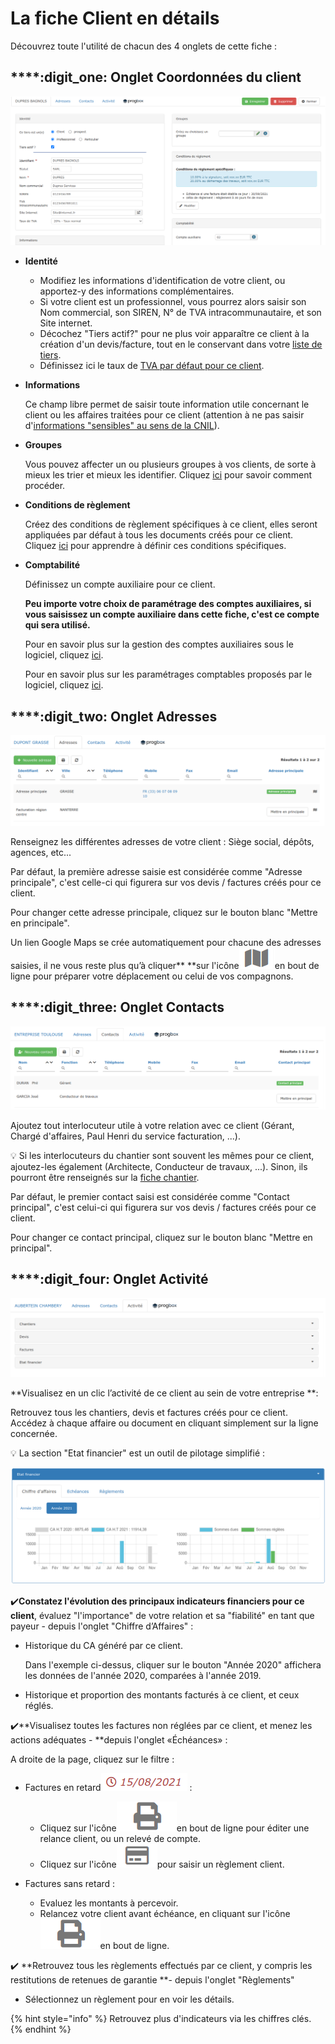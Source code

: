 # La fiche Client en détails

Découvrez toute l'utilité de chacun des 4 onglets de cette fiche :

## ****:digit_one: **Onglet  Coordonnées du client**

![](../../../.gitbook/assets/screenshot-175-.png)



*   **Identité**

    * Modifiez les informations d'identification de votre client, ou apportez-y des informations complémentaires.
    * Si votre client est un professionnel, vous pourrez alors saisir son Nom commercial, son SIREN, N° de TVA intracommunautaire, et son Site internet.
    * Décochez "Tiers actif?" pour ne plus voir apparaître ce client à la création d'un devis/facture, tout en le conservant dans votre [liste de tiers](../les-listes-de-tiers/).
    * Définissez ici le taux de [TVA par défaut pour ce client](tva.md).




*   **Informations**

    Ce champ libre permet de saisir toute information utile concernant le client ou les affaires traitées pour ce client (attention à ne pas saisir d'[informations "sensibles" au sens de la CNIL](https://www.cnil.fr/fr/cnil-direct/question/une-donnee-sensible-cest-quoi)).


*   **Groupes**

    Vous pouvez affecter un ou plusieurs groupes à vos clients, de sorte à mieux les trier et mieux les identifier. Cliquez [ici](../categories-et-groupes-de-tiers.md#groupes-de-tiers) pour savoir comment procéder.


*   **Conditions de règlement**

    Créez des conditions de règlement spécifiques à ce client, elles seront appliquées par défaut à tous les documents créés pour ce client. Cliquez [ici](../../../aide-au-demarrage/parametrage-de-mon-entreprise/conditions-de-reglement.md#conditions-de-reglement-specifiques) pour apprendre à définir ces conditions spécifiques.


*   **Comptabilité**

    Définissez un compte auxiliaire pour ce client.

    **Peu importe votre choix de paramétrage des comptes auxiliaires, si vous saisissez un compte auxiliaire dans cette fiche, c'est ce compte qui sera utilisé.**

    Pour en savoir plus sur la gestion des comptes auxiliaires sous le logiciel, cliquez [ici](../../exports-comptables/).

    Pour en savoir plus sur les paramétrages comptables proposés par le logiciel, cliquez [ici](../../exports-comptables/).



## ****:digit_two: **Onglet  Adresses**

![](../../../.gitbook/assets/screenshot-180-.png)

Renseignez les différentes adresses de votre client : Siège social, dépôts, agences, etc...

Par défaut, la première adresse saisie est considérée comme "Adresse principale", c'est celle-ci qui figurera sur vos devis / factures créés pour ce client.

Pour changer cette adresse principale, cliquez sur le bouton blanc "Mettre en principale".

Un lien Google Maps se crée automatiquement pour chacune des adresses saisies, il ne vous reste plus qu’à cliquer** **sur l'icône![](../../../.gitbook/assets/screenshot-181-.png)en bout de ligne pour préparer votre déplacement ou celui de vos compagnons.



## ****:digit_three: **Onglet  Contacts**

![](../../../.gitbook/assets/screenshot-182-.png)

Ajoutez tout interlocuteur utile à votre relation avec ce client (Gérant, Chargé d'affaires, Paul Henri du service facturation, ...).

:bulb: Si les interlocuteurs du chantier sont souvent les mêmes pour ce client, ajoutez-les également (Architecte, Conducteur de travaux, ...). Sinon, ils pourront être renseignés sur la [fiche chantier](../../les-chantiers-1/la-fiche-chantier-en-detail.md#onglet-contacts).

Par défaut, le premier contact saisi est considérée comme "Contact principal", c'est celui-ci qui figurera sur vos devis / factures créés pour ce client.

Pour changer ce contact principal, cliquez sur le bouton blanc "Mettre en principal".



## ****:digit_four: **Onglet  Activité**

![](../../../.gitbook/assets/screenshot-184-.png)

**Visualisez en un clic l’activité de ce client au sein de votre entreprise **: 

Retrouvez tous les chantiers, devis et factures créés pour ce client. Accédez à chaque affaire ou document en cliquant simplement sur la ligne concernée.

:bulb: La section "Etat financier" est un outil de pilotage simplifié :

![](../../../.gitbook/assets/screenshot-183-.png)

:heavy_check_mark:**Constatez l'évolution des principaux indicateurs financiers pour ce client**, évaluez "l'importance" de votre relation et sa "fiabilité" en tant que payeur - depuis l'onglet "Chiffre d’Affaires" :

*   Historique du CA généré par ce client. 

    Dans l'exemple ci-dessus, cliquer sur le bouton "Année 2020" affichera les données de l'année 2020, comparées à l'année 2019.


* Historique et proportion des montants facturés à ce client, et ceux réglés.



:heavy_check_mark:**Visualisez toutes les factures non réglées par ce client, et menez les actions adéquates - **depuis l'onglet «Échéances» :

A droite de la page, cliquez sur le filtre :

*   Factures en retard![](../../../.gitbook/assets/screenshot-186-.png) :

    * Cliquez sur l'icône![](../../../.gitbook/assets/screenshot-185a-.png)en bout de ligne pour éditer une relance client, ou un relevé de compte.
    * Cliquez sur l'icône![](../../../.gitbook/assets/screenshot-185-.png)pour saisir un règlement client.


* Factures sans retard :
  * Evaluez les montants à percevoir.
  *   Relancez votre client avant échéance, en cliquant sur l'icône![](../../../.gitbook/assets/screenshot-185a-.png)en bout de ligne.



:heavy_check_mark: **Retrouvez tous les règlements effectués par ce client, y compris les restitutions de retenues de garantie **- depuis l'onglet "Règlements"

* Sélectionnez un règlement pour en voir les détails.



{% hint style="info" %}
Retrouvez plus d'indicateurs via les chiffres clés.
{% endhint %}



